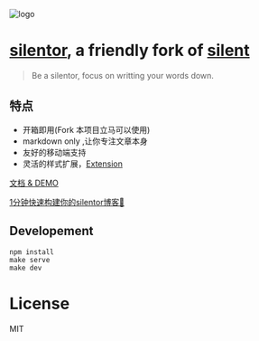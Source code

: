 ![logo](./img/favicon.ico) 

[silentor](https://github.com/Jayin/silentor), a friendly fork of [silent](https://github.com/fritx/silent)
========
> Be a silentor, focus on writting your words down.

特点
----
* 开箱即用(Fork 本项目立马可以使用)
* markdown only ,让你专注文章本身
* 友好的移动端支持
* 灵活的样式扩展，[Extension](./vendor/extension/)

[文档 & DEMO](http://jayin.github.io/silentor/)

[1分钟快速构建你的silentor博客🚀](http://jayinton.com/silentor/?docs/getting-start/main.md)

Developement
------------

```
npm install
make serve
make dev
```

License
===

MIT
